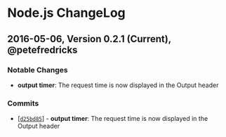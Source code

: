 # Node.js ChangeLog

## 2016-05-06, Version 0.2.1 (Current), @petefredricks

### Notable Changes

* **output timer**: The request time is now displayed in the Output header

### Commits

* [[`d25bd85`](https://github.com/goosetail/arpisea/commit/d25bd8575d9d287dea9e1b79abf82cd6db47b250)] - **output timer**: The request time is now displayed in the Output header